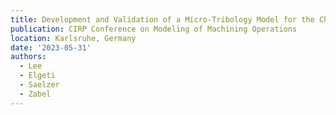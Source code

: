 ```yaml
---
title: Development and Validation of a Micro-Tribology Model for the Chip Formation Zone
publication: CIRP Conference on Modeling of Machining Operations
location: Karlsruhe, Germany
date: '2023-05-31'
authors:
  - Lee
  - Elgeti
  - Saelzer
  - Zabel
---
```

